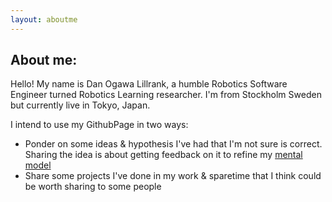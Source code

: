 ```yaml
---
layout: aboutme
---
```



## About me:
Hello! My name is Dan Ogawa Lillrank, a humble Robotics Software Engineer turned Robotics Learning researcher. I'm from Stockholm Sweden but currently live in Tokyo, Japan.

I intend to use my GithubPage in two ways:
* Ponder on some ideas & hypothesis I've had that I'm not sure is correct. Sharing the idea is about getting feedback on it to refine my [mental model](https://fs.blog/mental-models/)
* Share some projects I've done in my work & sparetime that I think could be worth sharing to some people

